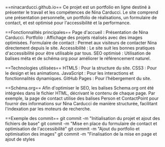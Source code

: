 
==ninacarducci.github.io==
Ce projet est un portfolio en ligne destiné à présenter le travail et les compétences de Nina Carducci. Le site comprend une présentation personnelle, un portfolio de réalisations, un formulaire de contact, 
et est optimisé pour l'accessibilité et la performance.

==Fonctionnalités principales==
Page d'accueil : Présentation de Nina Carducci.
Portfolio : Affichage des projets réalisés avec des images optimisées.
Formulaire de contact : Permet aux visiteurs de contacter Nina directement depuis le site.
Accessibilité : Le site suit les bonnes pratiques d'accessibilité pour être utilisable par tous.
SEO optimisé : Utilisation de balises méta et de schéma org pour améliorer le référencement naturel.


==Technologies utilisées==
HTML5 : Pour la structure du site.
CSS3 : Pour le design et les animations.
JavaScript : Pour les interactions et fonctionnalités dynamiques.
GitHub Pages : Pour l’hébergement du site.


==Schéma.org==
Afin d'optimiser le SEO, les balises Schema.org ont été intégrées dans le fichier HTML, décrivant le contenu de chaque page. Par exemple, la page de contact utilise des balises Person et ContactPoint pour
fournir des informations sur Nina Carducci de manière structurée, facilitant l'indexation par les moteurs de recherche.


==Exemple des commit== 
git commit -m "Initialisation du projet et ajout des fichiers de base"
git commit -m "Mise en place du formulaire de contact et optimisation de l'accessibilité"
git commit -m "Ajout du portfolio et optimisation des images"
git commit -m "Finalisation de la mise en page et ajout de styles 

